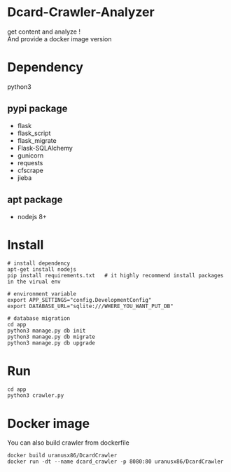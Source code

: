 # Dcard-Crawler-Analyzer
get content and analyze ! <br>
And provide a docker image version

# Dependency
python3

## pypi package
* flask
* flask_script
* flask_migrate
* Flask-SQLAlchemy
* gunicorn
* requests
* cfscrape
* jieba

## apt package
* nodejs 8+

# Install
```bash=
# install dependency
apt-get install nodejs
pip install requirements.txt   # it highly recommend install packages in the virual env

# environment variable
export APP_SETTINGS="config.DevelopmentConfig"
export DATABASE_URL="sqlite:///WHERE_YOU_WANT_PUT_DB"

# database migration
cd app
python3 manage.py db init
python3 manage.py db migrate
python3 manage.py db upgrade
```

# Run
```bash=
cd app
python3 crawler.py
```

# Docker image
You can also build crawler from dockerfile
```bash=
docker build uranusx86/DcardCrawler
docker run -dt --name dcard_crawler -p 8080:80 uranusx86/DcardCrawler
```
